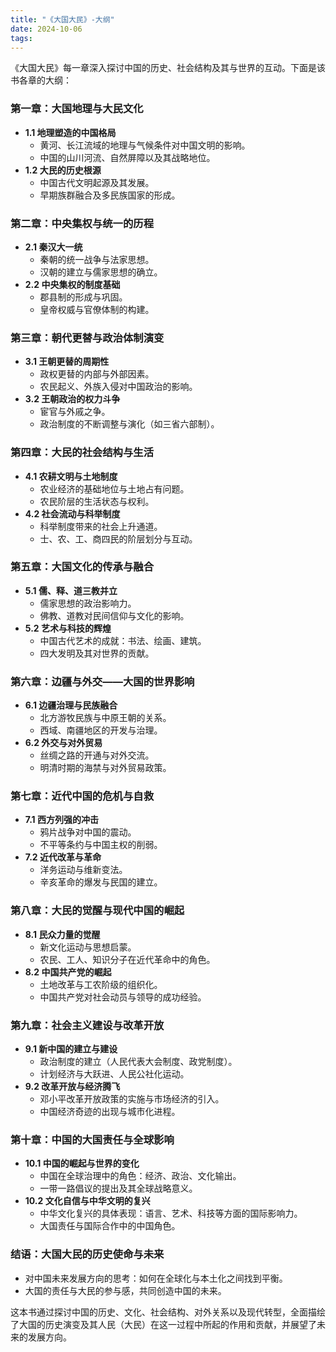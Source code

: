 ```yaml
---
title: "《大国大民》-大纲"
date: 2024-10-06
tags: 
---
```

《大国大民》每一章深入探讨中国的历史、社会结构及其与世界的互动。下面是该书各章的大纲：

### **第一章：大国地理与大民文化**
- **1.1 地理塑造的中国格局**
  - 黄河、长江流域的地理与气候条件对中国文明的影响。
  - 中国的山川河流、自然屏障以及其战略地位。
- **1.2 大民的历史根源**
  - 中国古代文明起源及其发展。
  - 早期族群融合及多民族国家的形成。

### **第二章：中央集权与统一的历程**
- **2.1 秦汉大一统**
  - 秦朝的统一战争与法家思想。
  - 汉朝的建立与儒家思想的确立。
- **2.2 中央集权的制度基础**
  - 郡县制的形成与巩固。
  - 皇帝权威与官僚体制的构建。

### **第三章：朝代更替与政治体制演变**
- **3.1 王朝更替的周期性**
  - 政权更替的内部与外部因素。
  - 农民起义、外族入侵对中国政治的影响。
- **3.2 王朝政治的权力斗争**
  - 宦官与外戚之争。
  - 政治制度的不断调整与演化（如三省六部制）。

### **第四章：大民的社会结构与生活**
- **4.1 农耕文明与土地制度**
  - 农业经济的基础地位与土地占有问题。
  - 农民阶层的生活状态与权利。
- **4.2 社会流动与科举制度**
  - 科举制度带来的社会上升通道。
  - 士、农、工、商四民的阶层划分与互动。

### **第五章：大国文化的传承与融合**
- **5.1 儒、释、道三教并立**
  - 儒家思想的政治影响力。
  - 佛教、道教对民间信仰与文化的影响。
- **5.2 艺术与科技的辉煌**
  - 中国古代艺术的成就：书法、绘画、建筑。
  - 四大发明及其对世界的贡献。

### **第六章：边疆与外交——大国的世界影响**
- **6.1 边疆治理与民族融合**
  - 北方游牧民族与中原王朝的关系。
  - 西域、南疆地区的开发与治理。
- **6.2 外交与对外贸易**
  - 丝绸之路的开通与对外交流。
  - 明清时期的海禁与对外贸易政策。

### **第七章：近代中国的危机与自救**
- **7.1 西方列强的冲击**
  - 鸦片战争对中国的震动。
  - 不平等条约与中国主权的削弱。
- **7.2 近代改革与革命**
  - 洋务运动与维新变法。
  - 辛亥革命的爆发与民国的建立。

### **第八章：大民的觉醒与现代中国的崛起**
- **8.1 民众力量的觉醒**
  - 新文化运动与思想启蒙。
  - 农民、工人、知识分子在近代革命中的角色。
- **8.2 中国共产党的崛起**
  - 土地改革与工农阶级的组织化。
  - 中国共产党对社会动员与领导的成功经验。

### **第九章：社会主义建设与改革开放**
- **9.1 新中国的建立与建设**
  - 政治制度的建立（人民代表大会制度、政党制度）。
  - 计划经济与大跃进、人民公社化运动。
- **9.2 改革开放与经济腾飞**
  - 邓小平改革开放政策的实施与市场经济的引入。
  - 中国经济奇迹的出现与城市化进程。

### **第十章：中国的大国责任与全球影响**
- **10.1 中国的崛起与世界的变化**
  - 中国在全球治理中的角色：经济、政治、文化输出。
  - 一带一路倡议的提出及其全球战略意义。
- **10.2 文化自信与中华文明的复兴**
  - 中华文化复兴的具体表现：语言、艺术、科技等方面的国际影响力。
  - 大国责任与国际合作中的中国角色。

### **结语：大国大民的历史使命与未来**
- 对中国未来发展方向的思考：如何在全球化与本土化之间找到平衡。
- 大国的责任与大民的参与感，共同创造中国的未来。

这本书通过探讨中国的历史、文化、社会结构、对外关系以及现代转型，全面描绘了大国的历史演变及其人民（大民）在这一过程中所起的作用和贡献，并展望了未来的发展方向。

